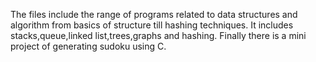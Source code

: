 The files include the range of programs related to data structures and algorithm from basics of structure till hashing techniques. It includes stacks,queue,linked list,trees,graphs and hashing. Finally there is a mini project of generating sudoku using C.
